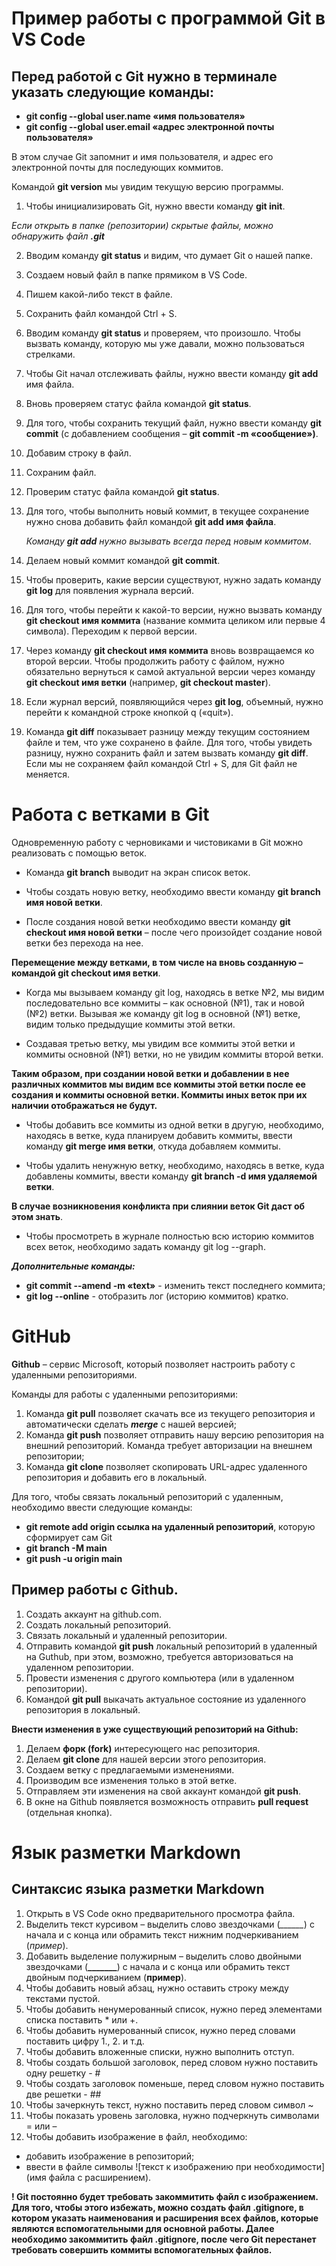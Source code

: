 # Пример работы с программой Git в VS Code
## Перед работой с Git нужно в терминале указать следующие команды:
-	__git config --global user.name «имя пользователя»__
-	__git config --global user.email «адрес электронной почты пользователя»__

В этом случае Git запомнит и имя пользователя, и адрес его электронной почты для последующих коммитов.

Командой __git version__ мы увидим текущую версию программы.

1.	Чтобы инициализировать Git, нужно ввести команду __git init__.

_Если открыть в папке (репозитории) скрытые файлы, можно обнаружить файл **.git**_

2.	Вводим команду __git status__ и видим, что думает Git о нашей папке.
3.	Создаем новый файл в папке прямиком в VS Code.
4.	Пишем какой-либо текст в файле.
5.	Сохранить файл командой Ctrl + S.
6.	Вводим команду __git status__ и проверяем, что произошло.
Чтобы вызвать команду, которую мы уже давали, можно пользоваться стрелками.
7.	Чтобы Git начал отслеживать файлы, нужно ввести команду __git add__ имя файла.
8.	Вновь проверяем статус файла командой __git status__.
9.	Для того, чтобы сохранить текущий файл, нужно ввести команду __git commit__ (с добавлением сообщения – __git commit -m «сообщение»)__.
10.	Добавим строку в файл.
11.	Сохраним файл.
12.	Проверим статус файла командой __git status__.
13.	Для того, чтобы выполнить новый коммит, в текущее сохранение нужно снова добавить файл командой __git add имя файла__. 
	
    _Команду __git add__ нужно вызывать всегда перед новым коммитом_. 
14.	Делаем новый коммит командой __git commit__. 
15.	Чтобы проверить, какие версии существуют, нужно задать команду __git log__ для появления журнала версий.
16.	Для того, чтобы перейти к какой-то версии, нужно вызвать команду __git checkout имя коммита__ (название коммита целиком или первые 4 символа). Переходим к первой версии.
17.	Через команду __git checkout имя коммита__ вновь возвращаемся ко второй версии.
Чтобы продолжить работу с файлом, нужно обязательно вернуться к самой актуальной версии через команду __git checkout имя ветки__ (например, __git checkout master__).
18.	Если журнал версий, появляющийся через __git log__, объемный, нужно перейти к командной строке кнопкой q («quit»). 
19.	Команда __git diff__ показывает разницу между текущим состоянием файле и тем, что уже сохранено в файле. 
Для того, чтобы увидеть разницу, нужно сохранить файл и затем вызвать команду __git diff__. 
Если мы не сохраняем файл командой Ctrl + S, для Git файл не меняется.

# Работа с ветками в Git

Одновременную работу с черновиками и чистовиками в Git можно реализовать с помощью веток.

* Команда __git branch__ выводит на экран список веток.
* Чтобы создать новую ветку, необходимо ввести команду __git branch имя новой ветки__.

* После создания новой ветки необходимо ввести команду __git checkout имя новой ветки__ – после чего произойдет создание новой ветки без перехода на нее.

__Перемещение между ветками, в том числе на вновь созданную – командой git checkout имя ветки__.

* Когда мы вызываем команду git log, находясь в ветке №2, мы видим последовательно все коммиты – как основной (№1), так и новой (№2) ветки. Вызывая же команду git log в основной (№1) ветке, видим только предыдущие коммиты этой ветки.

* Создавая третью ветку, мы увидим все коммиты этой ветки и коммиты основной (№1) ветки, но не увидим коммиты второй ветки.

__Таким образом, при создании новой ветки и добавлении в нее различных коммитов мы видим все коммиты этой ветки после ее создания и коммиты основной ветки. Коммиты иных веток при их наличии отображаться не будут.__

* Чтобы добавить все коммиты из одной ветки в другую, необходимо, находясь в ветке, куда планируем добавить коммиты, ввести команду __git merge имя ветки__, откуда добавляем коммиты.

* Чтобы удалить ненужную ветку, необходимо, находясь в ветке, куда добавлены коммиты, ввести команду __git branch -d имя удаляемой ветки__.

__В случае возникновения конфликта при слиянии веток Git даст об этом знать__.

* Чтобы просмотреть в журнале полностью всю историю коммитов всех веток, необходимо задать команду git log --graph.

__*Дополнительные команды:*__

* __git commit --amend -m «text»__ - изменить текст последнего коммита;
* __git log --online__ - отобразить лог (историю коммитов) кратко.

# GitHub
__Github__ – сервис Microsoft, который позволяет настроить работу с удаленными репозиториями.

Команды для работы с удаленными репозиториями:
1. Команда __git pull__ позволяет скачать все из текущего репозитория и автоматически сделать *__merge__* с нашей версией;
2. Команда __git push__ позволяет отправить нашу версию репозитория на внешний репозиторий. Команда требует авторизации на внешнем репозитории;
3. Команда __git clone__ позволяет скопировать URL-адрес удаленного репозитория и добавить его в локальный. 

Для того, чтобы связать локальный репозиторий с удаленным, необходимо ввести следующие команды:
* __git remote add origin ссылка на удаленный репозиторий__, которую сформирует сам Git
* __git branch -M main__
* __git push -u origin main__

## Пример работы с Github.

1.	Создать аккаунт на github.com.
2.	Создать локальный репозиторий.
3.	Связать локальный и удаленный репозитории.
4.	Отправить командой __git push__ локальный репозиторий в удаленный на Guthub, при этом, возможно, требуется авторизоваться на удаленном репозитории.
5.	Провести изменения с другого компьютера (или в удаленном репозитории).
6.	Командой __git pull__ выкачать актуальное состояние из удаленного репозитория в локальный. 

__Внести изменения в уже существующий репозиторий на Github:__

1.	Делаем __форк (fork)__ интересующего нас репозитория.
2.	Делаем __git clone__ для нашей версии этого репозитория.
3.	Создаем ветку с предлагаемыми изменениями.
4.	Производим все изменения только в этой ветке.
5.	Отправляем эти изменения на свой аккаунт командой __git push__.
6.	В окне на Github появляется возможность отправить __pull request__ (отдельная кнопка).

# __Язык разметки Markdown__

## __Синтаксис языка разметки Markdown__

1.	Открыть в VS Code окно предварительного просмотра файла.
2.	Выделить текст курсивом – выделить слово звездочками (*______*) с начала и с конца или обрамить текст нижним подчеркиванием (_пример_).
3.	Добавить выделение полужирным – выделить слово двойными звездочками (**_______**) с начала и с конца или обрамить текст двойным подчеркиванием (__пример__).
4.	Чтобы добавить новый абзац, нужно оставить строку между текстами пустой.
5.	Чтобы добавить ненумерованный список, нужно перед элементами списка поставить * или +.
6.	Чтобы добавить нумерованный список, нужно перед словами поставить цифру 1., 2. и т.д. 
7.	Чтобы добавить вложенные списки, нужно выполнить отступ.
8.	Чтобы создать большой заголовок, перед словом нужно поставить одну решетку - #
9.	Чтобы создать заголовок поменьше, перед словом нужно поставить две решетки - ##
10.	Чтобы зачеркнуть текст, нужно поставить перед словом символ ~
11.	Чтобы показать уровень заголовка, нужно подчеркнуть символами = или – 
12.	Чтобы добавить изображение в файл, необходимо:
* добавить изображение в репозиторий;
* ввести в файле символы ![текст к изображению при необходимости](имя файла с расширением).

__! Git постоянно будет требовать закоммитить файл с изображением. Для того, чтобы этого избежать, можно создать файл .gitignore, в котором указать наименования и расширения всех файлов, которые являются вспомогательными для основной работы. Далее необходимо закоммитить файл .gitignore, после чего Git перестанет требовать совершить коммиты вспомогательных файлов.__
